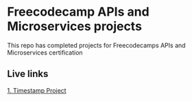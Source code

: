 # Freecodecamp APIs and Microservices projects

This repo has completed projects for Freecodecamps APIs and Microservices certification

## Live links

[1. Timestamp Project](https://boilerplate-project-timestamp.pratham82.repl.co)
